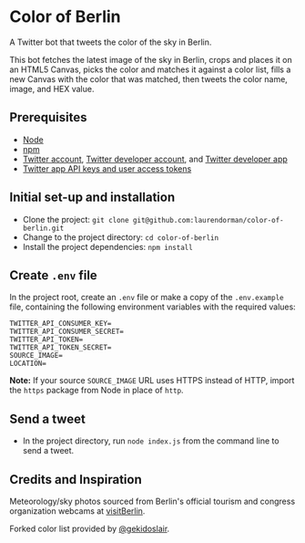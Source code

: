 # Color of Berlin

A Twitter bot that tweets the color of the sky in Berlin.

This bot fetches the latest image of the sky in Berlin, crops and places it on an HTML5 Canvas, picks the color and matches it against a color list, fills a new Canvas with the color that was matched, then tweets the color name, image, and HEX value.

## Prerequisites

- [Node](https://nodejs.org/en/)
- [npm](https://www.npmjs.com/get-npm)
- [Twitter account](https://twitter.com/), [Twitter developer account](https://developer.twitter.com/en/docs/basics/developer-portal/overview), and [Twitter developer app](https://developer.twitter.com/en/docs/basics/apps/overview)
- [Twitter app API keys and user access tokens](https://developer.twitter.com/en/docs/basics/apps/guides/the-app-management-dashboard)

## Initial set-up and installation

- Clone the project: `git clone git@github.com:laurendorman/color-of-berlin.git`
- Change to the project directory: `cd color-of-berlin`
- Install the project dependencies: `npm install`

## Create `.env` file

In the project root, create an `.env` file or make a copy of the `.env.example` file, containing the following environment variables with the required values:

```
TWITTER_API_CONSUMER_KEY=
TWITTER_API_CONSUMER_SECRET=
TWITTER_API_TOKEN=
TWITTER_API_TOKEN_SECRET=
SOURCE_IMAGE=
LOCATION=
```

**Note:** If your source `SOURCE_IMAGE` URL uses HTTPS instead of HTTP, import the `https` package from Node in place of `http`.

## Send a tweet

- In the project directory, run `node index.js` from the command line to send a tweet.

## Credits and Inspiration

Meteorology/sky photos sourced from Berlin's official tourism and congress organization webcams at [visitBerlin](https://webcam.visitberlin.de/).

Forked color list provided by [@gekidoslair](https://gist.github.com/gekidoslair/72058193cb2fc8cbc182).

